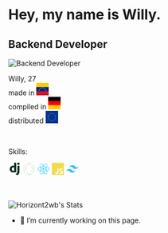 # Hey, my name is Willy.
## Backend Developer

![Backend Developer](https://arturssmirnovs.github.io/github-profile-readme-generator/images/banner.png)

Willy, 27 </br>
made in <img src="https://github.com/Horizont2wb/Horizont2wb/blob/main/venezuela%20flag.svg" alt="Venezuela Flag" width="25" height="25" title="Venezuela"> </br>
compiled in <img src="https://github.com/Horizont2wb/Horizont2wb/blob/main/de.svg" alt="Germany Flag" width="25" height="25" title="Germany"> </br>
distributed <img src="https://github.com/Horizont2wb/Horizont2wb/blob/main/eu.svg" alt="European Flag" width="25" height="25" title="Europe">  </br>

 </br>
 
Skills:
<div class="container">
  <img src="https://github.com/Horizont2wb/Horizont2wb/blob/main/django-plain.svg" alt="Django-icon" width="25" height="25" title="Django">
  <img src="https://github.com/Horizont2wb/Horizont2wb/blob/main/nodejs-line.svg " alt="Node-icon" width="25" height="25" title="NodeJS">
  <img src="https://github.com/Horizont2wb/Horizont2wb/blob/main/react-original.svg" alt="React-icon"width="25" height="25" title="React">
  <img src="https://github.com/Horizont2wb/Horizont2wb/blob/main/javascript-plain.svg" alt="JS-icon" width="25" height="25" title="Javascript">
  <img src="https://github.com/Horizont2wb/Horizont2wb/blob/main/tailwindcss-original.svg" alt="Tailwind-icon" width="25" height="25" title="TailwindCSS">
</div>

 </br>
 </br>
  

![Horizont2wb's Stats](https://github-readme-stats.vercel.app/api?username=Horizont2wb&theme=tokyonight&show_icons=true&hide_border=false&count_private=true)

- 🔭 I’m currently working on this page. 




